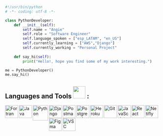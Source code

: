 ```python
#!/usr/bin/python
# -*- coding: utf-8 -*-

class PythonDeveloper:
    def __init__(self):
        self.name = "Angie"
        self.role = "Software Engineer"
        self.language_spoken = ["esp_LATAM", "en_US"]
        self.currently_learning = ["AWS","Django"]
        self.currently_working = "Personal Project"
        
    def say_hi(self):
        print("Hello!, hope you find some of my work interesting.")

me = PythonDeveloper()
me.say_hi()
```
<div align="left">
<h2> Languages and Tools  <img src="https://media.tenor.com/Es9wm76r9QkAAAAi/angry-typing-cat.gif" width="40"> :</h2>
</div>
<a href="https://fortran-lang.org/es/index" target="Fortran"><img align="left" alt="Fortran" height ="42px" src="https://upload.wikimedia.org/wikipedia/commons/thumb/b/b8/Fortran_logo.svg/800px-Fortran_logo.svg.png"/> </a>
<a href="https://datastudio.withgoogle.com/" target="GoogleDataStudio"><img align="left" alt="Java" height ="42px" src="https://cdn.worldvectorlogo.com/logos/google-data-studio.svg"/> </a>
<a href="https://www.python.org" target="_blank"><img align="left" alt="Python" height ="50px" src="https://raw.githubusercontent.com/rahul-jha98/github_readme_icons/main/language_and_tools/square/python/python.svg"/> </a>
<a href="https://www.django-rest-framework.org/" target="Django"> <img align="left" alt="Django" height ="42px" src="https://cdn.worldvectorlogo.com/logos/django.svg" alt="firebase" height ="42px"/> </a>
<a href="https://www.postman.com/" target="Postman"> <img align="left" alt="Postman" height ="42px"img src="https://uxwing.com/wp-content/themes/uxwing/download/brands-and-social-media/postman-icon.png" /> </a>
<a href="https://www.postgresql.org/" target="Postgresql"> <img align="left" alt="Postgresql" height ="42px" src="https://upload.wikimedia.org/wikipedia/commons/2/29/Postgresql_elephant.svg"/> </a>
<a href="https://devcenter.heroku.com/" target="Heroku"><img align="left" alt="Heroku" height ="42px" src="https://cdn-icons-png.flaticon.com/512/873/873120.png"/> </a>

<a href="https://git-scm.com/" target="Git"> <img align="left" alt="Git" height ="42px" img src="https://raw.githubusercontent.com/rahul-jha98/github_readme_icons/main/language_and_tools/square/git-scm/git-scm.svg"/> </a>
<a href="https://developer.mozilla.org/en-US/docs/Web/JavaScript" target="JavaScript"> <img align="left" alt="JavaScript" height ="42px"  src="https://raw.githubusercontent.com/rahul-jha98/github_readme_icons/main/language_and_tools/square/javascript/javascript.svg"> </a>
<a href="https://reactjs.org/" target="React"> <img align="left" alt="React" height ="42px" src="https://raw.githubusercontent.com/rahul-jha98/github_readme_icons/main/language_and_tools/square/react/react.svg"/> </a>
<a href="https://www.netlify.com/" target="Netifly"> <img align="left" alt="Netifly" height ="42px" src="https://cdn.freebiesupply.com/logos/large/2x/netlify-logo-png-transparent.png"/> </a>
<a href="https://www.figma.com/" target="Figma"> <img align="left" alt="Figma" height ="42px" src="https://raw.githubusercontent.com/rahul-jha98/github_readme_icons/main/language_and_tools/square/figma/figma.svg"/> </a>
<a href="https://code.visualstudio.com/" target="VisualStudioCode"> <img align="left" alt="VSC" height ="42px" img src="https://upload.wikimedia.org/wikipedia/commons/thumb/9/9a/Visual_Studio_Code_1.35_icon.svg/2048px-Visual_Studio_Code_1.35_icon.svg.png"/> </a>

